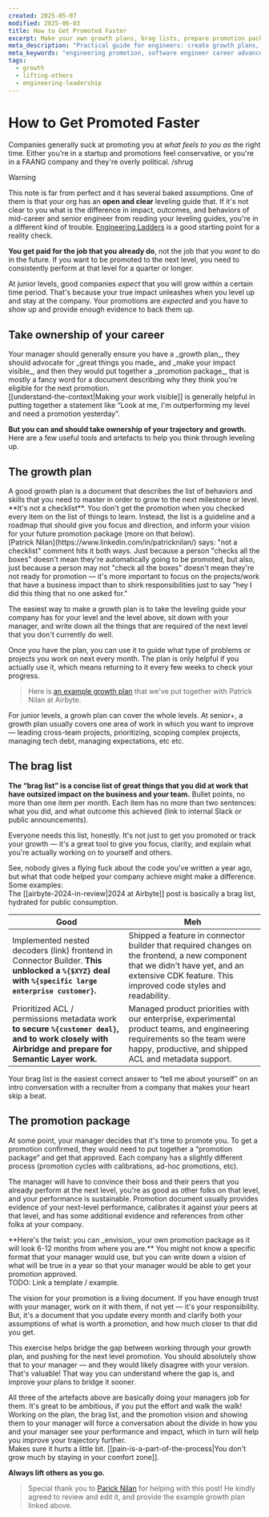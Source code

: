 ```yaml
---
created: 2025-05-07
modified: 2025-06-03
title: How to Get Promoted Faster
excerpt: Make your own growth plans, brag lists, prepare promotion packages, and for the love of gawd start writing.
meta_description: "Practical guide for engineers: create growth plans, maintain brag lists, write promotion packages, and navigate the promotion process. Real examples and templates included."
meta_keywords: "engineering promotion, software engineer career advancement, promotion package template, growth plan engineering, brag list examples, how to get promoted as developer, engineering career growth, tech promotion tips"
tags:
  - growth
  - lifting-others
  - engineering-leadership
---
```


# How to Get Promoted Faster

Companies generally suck at promoting you at _what feels to you as_ the right time. Either you're in a startup and promotions feel conservative, or you're in a FAANG company and they're overly political. /shrug

> [!warning]
> This note is far from perfect and it has several baked assumptions. One of them is that your org has an **open and clear** leveling guide that. If it's not clear to you what is the difference in impact, outcomes, and behaviors of mid-career and senior engineer from reading your leveling guides, you're in a different kind of trouble.
> [Engineering Ladders](https://www.engineeringladders.com/) is a good starting point for a reality check.

**You get paid for the job that you already do**, not the job that you _want_ to do in the future. If you want to be promoted to the next level, you need to consistently perform at that level for a quarter or longer.

At junior levels, good companies _expect_ that you will grow within a certain time period. That's because your true impact unleashes when you level up and stay at the company. Your promotions are _expected_ and you have to show up and provide enough evidence to back them up.

## Take ownership of your career

<WithAside>
Your manager should generally ensure you have a _growth plan_, they should advocate for _great things you made_ and _make your impact visible_, and then they would put together a _promotion package_, that is mostly a fancy word for a document describing why they think you're eligible for the next promotion.

<Aside>
[[understand-the-context|Making your work visible]] is generally helpful in putting together a statement like “Look at me, I'm outperforming my level and need a promotion yesterday”.
</Aside>
</WithAside>

**But you can and should take ownership of your trajectory and growth.** Here are a few useful tools and artefacts to help you think through leveling up.

## The growth plan

<WithAside>
A good growth plan is a document that describes the list of behaviors and skills that you need to master in order to grow to the next milestone or level. **It's not a checklist**. You don't get the promotion when you checked every item on the list of things to learn. Instead, the list is a guideline and a roadmap that should give you focus and direction, and inform your vision for your future promotion package (more on that below).
<Aside>
[Patrick Nilan](https://www.linkedin.com/in/patricknilan/) says: "not a checklist" comment hits it both ways. Just because a person "checks all the boxes" doesn't mean they're automatically going to be promoted, but also, just because a person may not "check all the boxes" doesn't mean they're not ready for promotion — it's more important to focus on the projects/work that have a business impact than to shirk responsibilities just to say "hey I did this thing that no one asked for."
</Aside>
</WithAside>

The easiest way to make a growth plan is to take the leveling guide your company has for your level and the level above, sit down with your manager, and write down all the things that are required of the next level that you don't currently do well.

Once you have the plan, you can use it to guide what type of problems or projects you work on next every month. The plan is only helpful if you actually use it, which means returning to it every few weeks to check your progress.

> Here is [an example growth plan](https://docs.google.com/document/d/10j0o6vnBLIu-eI5DxjnYj-vH1axbvBo-zq6KCAwu5AQ/edit?tab=t.0) that we've put together with Patrick Nilan at Airbyte.

For junior levels, a growh plan can cover the whole levels. At senior+, a growth plan usually covers one area of work in which you want to improve — leading cross-team projects, prioritizing, scoping complex projects, managing tech debt, managing expectations, etc etc.

## The brag list

**The “brag list” is a concise list of great things that you did at work that have outsized impact on the business and your team.** Bullet points, no more than one item per month. Each item has no more than two sentences: what you did, and what outcome this achieved (link to internal Slack or public announcements).

Everyone needs this list, honestly. It's not just to get you promoted or track your growth — it's a great tool to give you focus, clarity, and explain what you're actually working on to yourself and others.

<WithAside>
See, nobody gives a flying fuck about the code you've written a year ago, but what that code helped your company achieve might make a difference. Some examples:
<Aside>
The [[airbyte-2024-in-review|2024 at Airbyte]] post is basically a brag list, hydrated for public consumption.
</Aside>
</WithAside>

| Good                                                                                                                                                  | Meh                                                                                                                                                                                             |
| ----------------------------------------------------------------------------------------------------------------------------------------------------- | ----------------------------------------------------------------------------------------------------------------------------------------------------------------------------------------------- |
| Implemented nested decoders (link) frontend in Connector Builder. **This unblocked a `%{$XYZ}` deal with `%{specific large enterprise customer}`.**   | Shipped a feature in connector builder that required changes on the frontend, a new component that we didn't have yet, and an extensive CDK feature. This improved code styles and readability. |
| Prioritized ACL / permissions metadata work **to secure `%{customer deal}`, and to work closely with Airbridge and prepare for Semantic Layer work.** | Managed product priorities with our enterprise, experimental product teams, and engineering requirements so the team were happy, productive, and shipped ACL and metadata support.              |

Your brag list is the easiest correct answer to “tell me about yourself” on an intro conversation with a recruiter from a company that makes your heart skip a beat.

## The promotion package

At some point, your manager decides that it's time to promote you. To get a promotion confirmed, they would need to put together a “promotion package” and get that approved. Each company has a slightly different process (promotion cycles with calibrations, ad-hoc promotions, etc).

The manager will have to convince their boss and their peers that you already perform at the next level, you're as good as other folks on that level, and your performance is sustainable. Promotion document usually provides evidence of your next-level performance, calibrates it against your peers at that level, and has some additional evidence and references from other folks at your company.

<WithAside>
**Here's the twist: you can _envision_ your own promotion package as it will look 6-12 months from where you are.** You might not know a specific format that your manager would use, but you can write down a vision of what will be true in a year so that your manager would be able to get your promotion approved.
<Aside>
TODO: Link a template / example.
</Aside>
</WithAside>

The vision for your promotion is a living document. If you have enough trust with your manager, work on it with them, if not yet — it's your responsibility. But, it's a document that you update every month and clarify both your assumptions of what is worth a promotion, and how much closer to that did you get.

This exercise helps bridge the gap between working through your growth plan, and pushing for the next level promotion. You should absolutely show that to your manager — and they would likely disagree with your version. That's valuable! That way you can understand where the gap is, and improve your plans to bridge it sooner.

<WithAside>
All three of the artefacts above are basically doing your managers job for them. It's great to be ambitious, if you put the effort and walk the walk! Working on the plan, the brag list, and the promotion vision and showing them to your manager will force a conversation about the divide in how you and your manager see your performance and impact, which in turn will help you improve your trajectory further.

<Aside>
Makes sure it hurts a little bit. [[pain-is-a-part-of-the-process|You don't grow much by staying in your comfort zone]].
</Aside>
</WithAside>

**Always lift others as you go.**

> Special thank you to [Parick Nilan](https://www.linkedin.com/in/patricknilan/) for helping with this post! He kindly agreed to review and edit it, and provide the example growth plan linked above.
